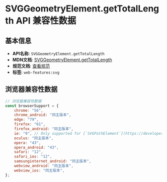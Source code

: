 # SVGGeometryElement.getTotalLength API 兼容性数据

## 基本信息

- **API名称**: `SVGGeometryElement.getTotalLength`
- **MDN文档**: [SVGGeometryElement.getTotalLength](https://developer.mozilla.org/docs/Web/API/SVGGeometryElement/getTotalLength)
- **规范文档**: [查看规范](https://svgwg.org/svg2-draft/types.html#__svg__SVGGeometryElement__getTotalLength)
- **标签**: `web-features:svg`

## 浏览器兼容性数据

```javascript
// 浏览器兼容性数据
const browserSupport = {
    chrome: "56",
    chrome_android: "同主版本",
    edge: "79",
    firefox: "61",
    firefox_android: "同主版本",
    ie: "9", // Only supported for [`SVGPathElement`](https://developer.mozilla.org/docs/Web/API/SVGPathElement), no...,
    oculus: "同主版本",
    opera: "43",
    opera_android: "43",
    safari: "12",
    safari_ios: "12",
    samsunginternet_android: "同主版本",
    webview_android: "同主版本",
    webview_ios: "同主版本",
};

```

